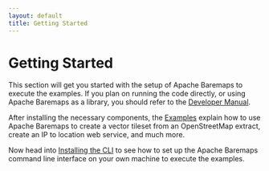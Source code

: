 ```yaml
---
layout: default
title: Getting Started
---
```


# Getting Started

This section will get you started with the setup of Apache Baremaps to execute the examples. If you plan on running the 
code directly, or using Apache Baremaps as a library, you should refer to the [Developer Manual](/developer-manual/).

After installing the necessary components, the [Examples](/documentation/examples/) explain how to use Apache Baremaps to create a vector tileset from an OpenStreetMap extract, create an IP to location web service, and much more.

Now head into [Installing the CLI](/documentation/getting-started/installing-the-cli/) to see how to set up the Apache Baremaps command line interface on your
own machine to execute the examples.
